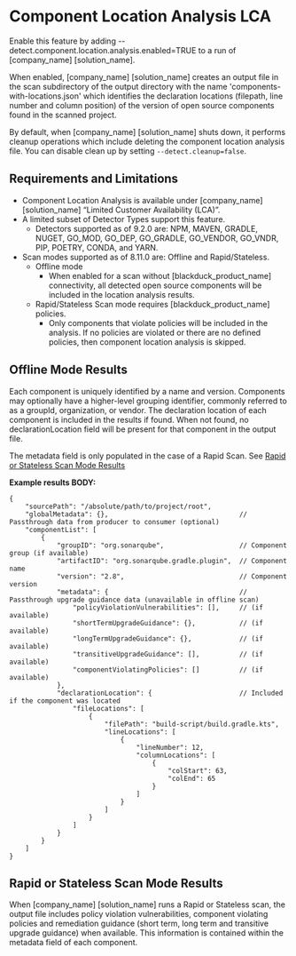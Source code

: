 # Component Location Analysis LCA

Enable this feature by adding --detect.component.location.analysis.enabled=TRUE to a run of [company_name] [solution_name].

When enabled, [company_name] [solution_name] creates an output file in the scan subdirectory of the output directory with the name 'components-with-locations.json' which identifies the declaration locations (filepath, line number and column position) of the version of open source components found in the scanned project.

<note type="note">By default, when [company_name] [solution_name] shuts down, it performs cleanup operations which include deleting the component location analysis file. You can disable clean up by setting `--detect.cleanup=false`.</note>

## Requirements and Limitations

* Component Location Analysis is available under [company_name] [solution_name] “Limited Customer Availability (LCA)”.
* A limited subset of Detector Types support this feature.
    * Detectors supported as of 9.2.0 are: NPM, MAVEN, GRADLE, NUGET, GO_MOD, GO_DEP, GO_GRADLE, GO_VENDOR, GO_VNDR, PIP, POETRY, CONDA, and YARN.
* Scan modes supported as of 8.11.0 are: Offline and Rapid/Stateless.
    * Offline mode
      * When enabled for a scan without [blackduck_product_name] connectivity, all detected open source components will be included in the location analysis results.
    * Rapid/Stateless Scan mode requires [blackduck_product_name] policies.
        * Only components that violate policies will be included in the analysis. If no policies are violated or there are no defined policies, then component location analysis is skipped.

## Offline Mode Results

Each component is uniquely identified by a name and version. Components may optionally have a higher-level grouping identifier, commonly referred to as a groupId, organization, or vendor. The declaration location of each component is included in the results if found. When not found, no declarationLocation field will be present for that component in the output file. 

<note type="note">The metadata field is only populated in the case of a Rapid Scan. See [Rapid or Stateless Scan Mode Results](#rapid-or-stateless-scan-mode-results)</note>

**Example results BODY:**
```
{
    "sourcePath": "/absolute/path/to/project/root",
    "globalMetadata": {},                                 // Passthrough data from producer to consumer (optional)
    "componentList": [
        { 
            "groupID": "org.sonarqube",                   // Component group (if available)
            "artifactID": "org.sonarqube.gradle.plugin",  // Component name
            "version": "2.8",                             // Component version
            "metadata": {                                 // Passthrough upgrade guidance data (unavailable in offline scan)
                "policyViolationVulnerabilities": [],     // (if available)
                "shortTermUpgradeGuidance": {},           // (if available)
                "longTermUpgradeGuidance": {},            // (if available)
                "transitiveUpgradeGuidance": [],          // (if available)
                "componentViolatingPolicies": []          // (if available)
            },
            "declarationLocation": {                      // Included if the component was located
                "fileLocations": [
                    {
                        "filePath": "build-script/build.gradle.kts",
                        "lineLocations": [
                            {
                                "lineNumber": 12,
                                "columnLocations": [
                                    {
                                        "colStart": 63,
                                        "colEnd": 65
                                    }
                                ]
                            }
                        ]
                    }
                ]
            }
        }
    ]
}
```

## Rapid or Stateless Scan Mode Results

When [company_name] [solution_name] runs a Rapid or Stateless scan, the output file includes policy violation vulnerabilities, component violating policies and remediation guidance (short term, long term and transitive upgrade guidance) when available. This information is contained within the metadata field of each component.
